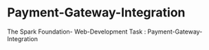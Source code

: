 # Payment-Gateway-Integration
The Spark Foundation- Web-Development Task : Payment-Gateway-Integration
